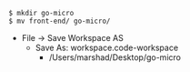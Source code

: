
```
$ mkdir go-micro
$ mv front-end/ go-micro/
```

* File -> Save Workspace AS
  - Save As: workspace.code-workspace
    - /Users/marshad/Desktop/go-micro
